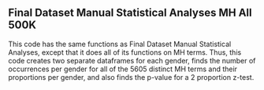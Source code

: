 ## Final Dataset Manual Statistical Analyses MH All 500K
This code has the same functions as Final Dataset Manual Statistical Analyses, except that it does all of its functions on MH terms. Thus, this code creates two separate dataframes for each gender, finds the number of occurrences per gender for all of the 5605 distinct MH terms and their proportions per gender, and also finds the p-value for a 2 proportion z-test.
